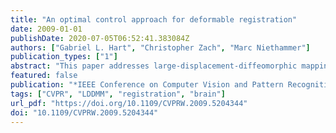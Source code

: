 ```yaml
---
title: "An optimal control approach for deformable registration"
date: 2009-01-01
publishDate: 2020-07-05T06:52:41.383084Z
authors: ["Gabriel L. Hart", "Christopher Zach", "Marc Niethammer"]
publication_types: ["1"]
abstract: "This paper addresses large-displacement-diffeomorphic mapping registration from an optimal control perspective. This viewpoint leads to two complementary formulations. One approach requires the explicit computation of coordinate maps, whereas the other is formulated strictly in the image domain (thus making it also applicable to manifolds which require multiple coordinate charts). We discuss their intrinsic relation as well as the advantages and disadvantages of the two approaches. Further, we propose a novel formulation for unbiased image registration, which naturally extends to the case of time-series of images. We discuss numerical implementation details and carefully evaluate the properties of the alternative algorithms."
featured: false
publication: "*IEEE Conference on Computer Vision and Pattern Recognition, CVPR Workshops 2009, Miami, FL, USA, 20-25 June, 2009*"
tags: ["CVPR", "LDDMM", "registration", "brain"]
url_pdf: "https://doi.org/10.1109/CVPRW.2009.5204344"
doi: "10.1109/CVPRW.2009.5204344"
---
```


